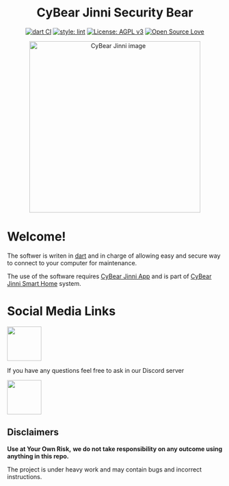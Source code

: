 <h1 align="center">CyBear Jinni Security Bear</h1>

<div align="center">

[![dart CI](https://github.com/CyBear-Jinni/CBJ_Smart-Device/workflows/Dart%20CI/badge.svg)](https://github.com/CyBear-Jinni/Security-Bear/actions?query=workflow%3A%22Dart+CI%22) [![style: lint](https://img.shields.io/badge/lint-1.3.0-blue)](https://pub.dev/packages/lint) [![License: AGPL v3](https://img.shields.io/badge/License-AGPL%20v3-blue.svg)](https://www.gnu.org/licenses/agpl-3.0) [![Open Source Love](https://badges.frapsoft.com/os/v1/open-source.png?v=103)](https://en.wikipedia.org/wiki/Open_source)
</div>

[<div align="center"><img alt="CyBear Jinni image" height="400" src="https://user-images.githubusercontent.com/9304740/97423649-3ab85300-1918-11eb-8c2e-50ce0445c457.png">](https://github.com/CyBear-Jinni/CBJ_Smart-Home)
</div>

# Welcome!

The softwer is writen in [dart](https://dart.dev) and in charge of allowing easy and secure way to connect to your computer for maintenance.

The use of the software requires [CyBear Jinni App](https://github.com/CyBear-Jinni/CBJ_App) and is part of [CyBear Jinni Smart Home](https://github.com/CyBear-Jinni/CBJ_Smart-Home) system.

# Social Media Links

[<img src = "https://cdn.icon-icons.com/icons2/1099/PNG/512/1485482199-linkedin_78667.png" height = "80" >](https://www.linkedin.com/company/cybear-jinni)

If you have any questions feel free to ask in our Discord server

[<img src="https://cdn.icon-icons.com/icons2/2108/PNG/512/discord_icon_130958.png" height="80">](https://discord.gg/mUXfwUY)


## Disclaimers

**Use at Your Own Risk,**
**we do not take responsibility on any outcome using anything in this repo.**

The project is under heavy work and may contain bugs and incorrect instructions.
